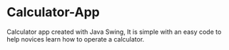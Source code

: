 # Calculator-App
Calculator app created with Java Swing, It is simple with an easy code to help novices learn how to operate a calculator.
